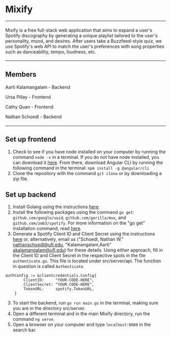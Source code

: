 # Mixify
---
####
Mixify is a free full-stack web application that aims to expand a user's Spotify discography by generating a unique playlist tailored to the user's personality, mood, and desires. After users take a Buzzfeed-style quiz, we use Spotify's web API to match the user's preferences with song properties such as danceability, tempo, loudness, etc. 
####
---
## Members
####
Aarti Kalamangalam - Backend 

Ursa Pillay - Frontend 

Cathy Quan - Frontend 

Nathan Schoedl - Backend
####
---
## Set up frontend
1. Check to see if you have node installed on your computer by running the command `node -v` in a terminal. If you do not have node installed, you can download it [here](https://nodejs.org/en/download/). From there, download Angular CLI by running the following command in the terminal: ```npm install -g @angular/cli```
2. Clone the repository with the command `git clone` or by downloading a zip file.
## Set up backend
1. Install Golang using the instructions [here](https://go.dev/doc/install). 
2. Install the following packages using the command ```go get```: ```github.com/google/uuid```, ```github.com/gorilla/mux```,	and ```github.com/zmb3/spotify```. For more information on the "go get" installation command, read [here](https://pkg.go.dev/cmd/go).
3. Generate a Spotify Client ID and Client Secret using the instructions [here](https://developer.spotify.com/documentation/web-api/tutorials/client-credentials-flow) or, alternatively, email us ("Schoedl, Nathan W." <nathanschoedl@ufl.edu>, "Kalamangalam,Aarti" <akalamangalam@ufl.edu>) for these details. Using either approach, fill in the Client ID and Client Secret in the respective spots in the file ```authenticate.go```. This file is located under src/server/api. The function in question is called ```Authenticate```.
```
authConfig := &clientcredentials.Config{
		ClientID:     "YOUR-CODE-HERE",
		ClientSecret: "YOUR-CODE-HERE",
		TokenURL:     spotify.TokenURL,
	}
  ```
3. To start the backend, run ```go run main.go``` in the terminal, making sure you are in the directory src/server.
4. Open a different terminal and in the main Mixify directory, run the command ```ng serve```.
5. Open a browser on your computer and type ```localhost:8080``` in the search bar.
